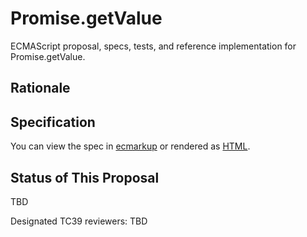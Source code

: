 # Promise.getValue

ECMAScript proposal, specs, tests, and reference implementation for Promise.getValue.

## Rationale



## Specification
You can view the spec in [ecmarkup](spec.emu) or rendered as [HTML](https://thejameskyle.github.io/proposal-promise-getvalue/).

## Status of This Proposal

TBD

Designated TC39 reviewers: TBD
